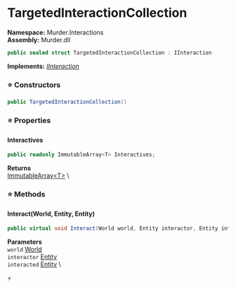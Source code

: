 # TargetedInteractionCollection

**Namespace:** Murder.Interactions \
**Assembly:** Murder.dll

```csharp
public sealed struct TargetedInteractionCollection : IInteraction
```

**Implements:** _[IInteraction](../../Bang/Interactions/IInteraction.html)_

### ⭐ Constructors
```csharp
public TargetedInteractionCollection()
```

### ⭐ Properties
#### Interactives
```csharp
public readonly ImmutableArray<T> Interactives;
```

**Returns** \
[ImmutableArray\<T\>](https://learn.microsoft.com/en-us/dotnet/api/System.Collections.Immutable.ImmutableArray-1?view=net-7.0) \
### ⭐ Methods
#### Interact(World, Entity, Entity)
```csharp
public virtual void Interact(World world, Entity interactor, Entity interacted)
```

**Parameters** \
`world` [World](../../Bang/World.html) \
`interactor` [Entity](../../Bang/Entities/Entity.html) \
`interacted` [Entity](../../Bang/Entities/Entity.html) \



⚡